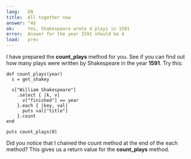 ```yaml
---
lang:   EN
title:  All together now
answer: ^4$
ok:     Yes, Shakespeare wrote 4 plays in 1591
error:  Answer for the year 1591 should be 4
load:   prev
---
```


I have prepared the __count\_plays__ method for you. See if you can find out how many plays
were written by Shakespeare in the year __1591__. Try this:

    def count_plays(year)
      s = get_shakey
      
      s["William Shakespeare"]
        .select { |k, v|
          v["finished"] == year
        }.each { |key, val|
          puts val["title"]
        }.count
    end
    
    puts count_plays(0)

Did you notice that I chained the count method at the end of the each method? This gives
us a return value for the __count\_plays__ method.
